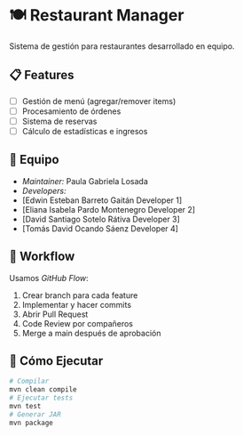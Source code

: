 # 🍽 Restaurant Manager
Sistema de gestión para restaurantes desarrollado en equipo.
## 📋 Features
- [ ] Gestión de menú (agregar/remover items)
- [ ] Procesamiento de órdenes
- [ ] Sistema de reservas
- [ ] Cálculo de estadísticas e ingresos
## 👥 Equipo
- *Maintainer:* Paula Gabriela Losada
- *Developers:*
 - [Edwin Esteban Barreto Gaitán Developer 1]
 - [Eliana Isabela Pardo Montenegro Developer 2]
 - [David Santiago Sotelo Rátiva Developer 3]
 - [Tomás David Ocando Sáenz Developer 4]
## 🔄 Workflow
Usamos *GitHub Flow*:
1. Crear branch para cada feature
2. Implementar y hacer commits
3. Abrir Pull Request
4. Code Review por compañeros
5. Merge a main después de aprobación
## 🚀 Cómo Ejecutar
```bash
# Compilar
mvn clean compile
# Ejecutar tests
mvn test
# Generar JAR
mvn package
